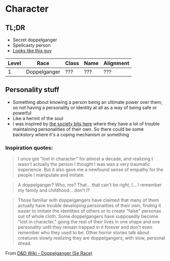 # Character

## TL;DR
- Secret doppelganger
- Spellcasty person
- [Looks like this guy](https://www.artstation.com/artwork/level-100-mage)

| Level | Race | Class | Name | Alignment |
| ----- | ---- | ----- | ---- | --------- |
| 1 | Doppelganger | ??? | ??? | ??? |

## Personality stuff
- Something about knowing a person being an ultimate power over them, so not having a personality or identity at all as a way of being safe or powerful
- Like a hermit of the soul
- I was inspired by [the society bits here](https://www.dandwiki.com/wiki/Doppelganger_(5e_Race)) where they have a lot of trouble maintaining personalities of their own. So there could be some backstory where it's a coping mechanism or something

### Inspiration quotes:

>	I once got "lost in character" for almost a decade, and realizing I wasn't actually the person I thought I was was a very traumatic experience. But it also gave me a newfound sense of empathy for the people I manipulate and imitate.

> A doppelganger? Who, me? That... that can't be right, I... I remember my family and childhood... don't I?

> Those familiar with doppelgangers have claimed that many of them actually have trouble developing personalities of their own, finding it easier to imitate the identities of others or to create "false" personas out of whole cloth. Some doppelgangers have supposedly become "lost in character," going the rest of their lives in one shape and one personality until they remain trapped in it forever and don't even remember who they used to be. Other horror stories talk about creatures slowly realizing they are doppelgangers, with slow, personal dread.

From [D&D Wiki - Doppelganger (5e Race)](https://www.dandwiki.com/wiki/Doppelganger_(5e_Race))

